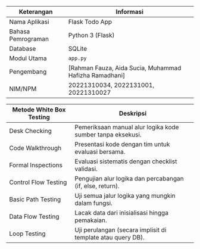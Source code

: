| Keterangan         | Informasi        |
| ------------------ | ---------------- |
| Nama Aplikasi      | Flask Todo App   |
| Bahasa Pemrograman | Python 3 (Flask) |
| Database           | SQLite           |
| Modul Utama        | `app.py`         |
| Pengembang         | \[Rahman Fauza, Aida Sucia, Muhammad Hafizha Ramadhani]   |
| NIM/NPM            | 20221310034, 2022131001, 20221310027      |

| Metode White Box Testing | Deskripsi                                                   |
| ------------------------ | ----------------------------------------------------------- |
| Desk Checking            | Pemeriksaan manual alur logika kode sumber tanpa eksekusi.  |
| Code Walkthrough         | Presentasi kode dengan tim untuk evaluasi bersama.          |
| Formal Inspections       | Evaluasi sistematis dengan checklist validasi.              |
| Control Flow Testing     | Pengujian alur logika dan percabangan (if, else, return).   |
| Basic Path Testing       | Uji semua jalur logika yang mungkin dalam fungsi.           |
| Data Flow Testing        | Lacak data dari inisialisasi hingga pemakaian.              |
| Loop Testing             | Uji perulangan (secara implisit di template atau query DB). |

